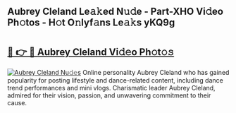 ## Aubrey Cleland Le𝚊𝚔ed N𝚞𝚍e - Part-XHO Vi𝚍eo Ph𝚘tos - H𝚘t O𝚗lyf𝚊ns Le𝚊𝚔s yKQ9g

# <h2><a href="http://hf7ho3.feru.top/?c=Aubrey+Cleland">🔗 👉 🔴 Aubrey Cleland Vi𝚍𝚎o Ph𝚘t𝚘𝚜</a></h2>

[![Aubrey Cleland Nu𝚍𝚎s](https://i.imgur.com/0TWrTi3.gif)](http://hf7ho3.feru.top/?c=Aubrey+Cleland)
Online personality Aubrey Cleland who has gained popularity for posting lifestyle and dance-related content, including dance trend performances and mini vlogs. Charismatic leader Aubrey Cleland, admired for their vision, passion, and unwavering commitment to their cause. 
